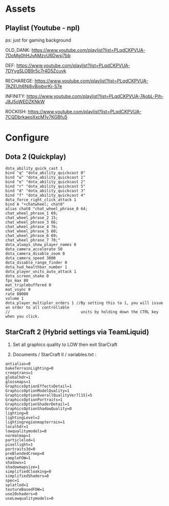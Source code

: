 # Assets
## Playlist (Youtube - npl)
ps: just for gaming background

OLD_DANK: https://www.youtube.com/playlist?list=PLqdCKPVUA-7DoMg0hHJvAMzvU6Dwsj7bb

DEF: https://www.youtube.com/playlist?list=PLqdCKPVUA-7DYygSLOB9r5c7r4D5Zcuyk

RECHAREGE: https://www.youtube.com/playlist?list=PLqdCKPVUA-7AZEUh6Nj8vBiobvrKj-S7e

INFINITY: https://www.youtube.com/playlist?list=PLqdCKPVUA-7AobL-Pjh-J8J5oWEDZKNkW

ROCKISH: https://www.youtube.com/playlist?list=PLqdCKPVUA-7CQDbrkaeoXxcM1v7KGBfu5


# Configure
## Dota 2 (Quickplay)
```
dota_ability_quick_cast 1
bind "q" "dota_ability_quickcast 0"
bind "w" "dota_ability_quickcast 1"
bind "e" "dota_ability_quickcast 2"
bind "r" "dota_ability_quickcast 5"
bind "d" "dota_ability_quickcast 3"
bind "f" "dota_ability_quickcast 4"
dota_force_right_click_attack 1
bind A "+chatwheel; chat0" 
alias chat0 "chat_wheel_phrase_0 64;
chat_wheel_phrase_1 69;
chat_wheel_phrase_2 15;
chat_wheel_phrase_3 66;
chat_wheel_phrase_4 76;
chat_wheel_phrase_5 60;
chat_wheel_phrase_6 69;
chat_wheel_phrase_7 70;"
dota_always_show_player_names 0
dota_camera_accelerate 50
dota_camera_disable_zoom 0
dota_camera_speed 3000
dota_disable_range_finder 0
dota_hud_healthbar_number 1
dota_player_units_auto_attack 1
dota_screen_shake 0
fps_max 80
mat_triplebuffered 0
mat_vsync 0
rate 80000
volume 1
dota_player_multipler_orders 1 //By setting this to 1, you will issue an order to all controllable
//                               units by holding down the CTRL key when you click.
```

## StarCraft 2 (Hybrid settings via TeamLiquid)
1. Set all graphics quality to LOW then exit StarCraft

2. Documents / StarCraft II / variables.txt :

```
antialias=0
bakeTerrainLighting=0
creeptrans=1
globalhdr=1
glossmaps=1
GraphicsOptionEffectsDetail=1
GraphicsOptionModelQuality=1
GraphicsOptionOverallQualityVer7[15]=5
GraphicsOptionPortraits=1
GraphicsOptionShaderDetail=1
GraphicsOptionShadowQuality=0
lighting=0
lightingLevel=2
lightingregionmapterrain=1
localhdr=1
lowqualitymodels=0
normalmap=1
particlelod=1
pixellight=1
portraits3d=0
preBlendedCreep=0
sampleFOW=1
shadows=1
shadowmapsize=1
simplifiedCloaking=0
simplifiedShaders=0
spec=1
splatlod=1
textureBasedFOW=1
use20shaders=0
useLowqualitymodels=0
```

